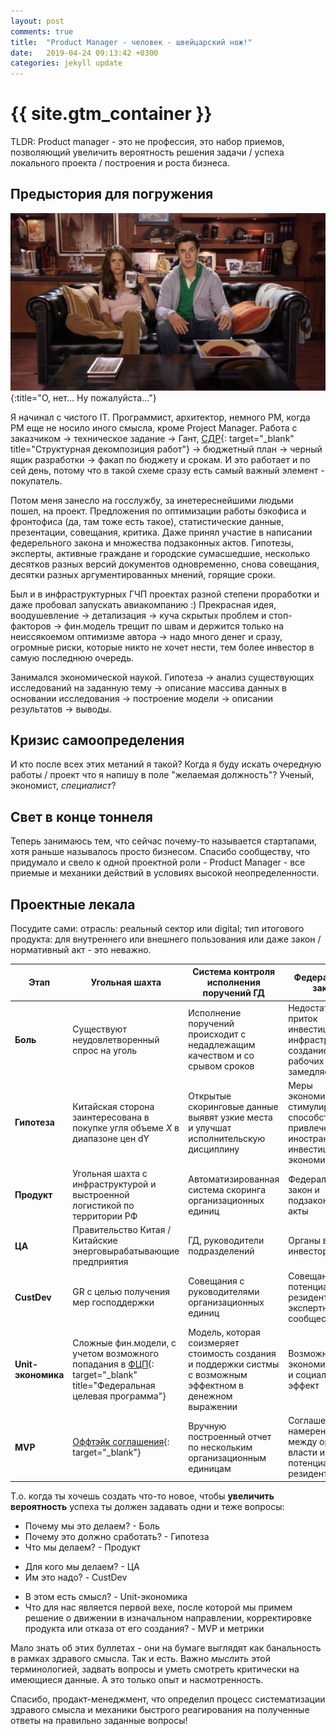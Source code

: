 ```yaml
---
layout: post
comments: true
title:  "Product Manager - человек - швейцарский нож!"
date:   2019-04-24 09:13:42 +0300
categories: jekyll update
---
```


<h1>{{ site.gtm_container }}</h1>

TLDR: Product manager - это не профессия, это набор приемов, позволяющий увеличить вероятность решения задачи / успеха локального проекта / построения и роста бизнеса.

## Предыстория для погружения

![О, нет... Ну пожалуйста...](/assets/001/couch_vfx_v1.0927b.jpg){:title="О, нет... Ну пожалуйста..."}

Я начинал с чистого IT. Программист, архитектор, немного PM, когда PM еще не носило иного смысла, кроме Project Manager. Работа с заказчиком -> техническое задание -> Гант, 
[СДР](https://ru.wikipedia.org/wiki/%D0%98%D0%B5%D1%80%D0%B0%D1%80%D1%85%D0%B8%D1%87%D0%B5%D1%81%D0%BA%D0%B0%D1%8F_%D1%81%D1%82%D1%80%D1%83%D0%BA%D1%82%D1%83%D1%80%D0%B0_%D1%80%D0%B0%D0%B1%D0%BE%D1%82){: target="_blank" title="Структурная декомпозиция работ"}
-> бюджетный план -> черный ящик разработки -> факап по бюджету и срокам. И это работает и по сей день, потому что в такой схеме сразу есть самый важный элемент - покупатель.

Потом меня занесло на госслужбу, за инетереснейшими людьми пошел, на проект.
Предложения по оптимизации работы бэкофиса и фронтофиса (да, там тоже есть такое), статистические данные, презентации, совещания, критика. Даже принял участие в написании федерельного закона и множества 
подзаконных актов. Гипотезы, эксперты, активные граждане и городские сумасшедшие, несколько десятков разных версий документов одновременно, снова совещания, десятки разных аргументированных мнений, горящие сроки.

Был и в инфраструктурных ГЧП проектах разной степени проработки и даже пробовал запускать авиакомпанию :)
Прекрасная идея, воодушевление -> детализация -> куча скрытых проблем и стоп-факторов -> фин.модель трещит по швам и держится только на неиссякоемом оптимизме автора -> надо много денег и сразу, огромные риски, которые никто не хочет нести, тем более инвестор в самую последнюю очередь.

Занимался экономической наукой. Гипотеза -> анализ существующих исследований на заданную тему -> описание массива данных в основании исследования -> построение модели -> описании результатов -> выводы.

## Кризис самоопределения

И кто после всех этих метаний я такой? Когда я буду искать очередную работы / проект что я напишу в поле "желаемая должность"? Ученый, экономист, _специалист_?

## Свет в конце тоннеля

Теперь занимаюсь тем, что сейчас почему-то называется стартапами, хотя раньше называлось просто бизнесом.
Спасибо сообществу, что придумало и свело к одной проектной роли - Product Manager - все приемые и механики действий в условиях высокой неопределенности.

## Проектные лекала

Посудите сами: отрасль: реальный сектор или digital; тип итогового продукта: для внутреннего или внешнего пользования или даже закон / нормативный акт - это неважно.

| Этап      | Угольная шахта | Система контроля исполнения поручений ГД | Федеральный закон | Конструктор путешествий
| ------------------- | -------------- | ---------------------------------- | ---- | -----
| **Боль**                | Существуют неудовлетворенный спрос на уголь | Исполнение поручений происходит с недадлежащим качеством и со срывом сроков | Недостаточный приток инвестиций в инфраструктуры, создание новых рабочих мест замедляется | Пользователь исптывает трудности с планироваем досуга
| **Гипотеза**            | Китайская сторона заинтересована в покупке угля объеме _Х_ в диапазоне цен dY  | Открытые скоринговые данные выявят узкие места и улучшат исполнительскую дисциплину | Меры экономического стимулирования способствуют привлечения иностранных инвестиций в экономику | Специализированный инструмент позволит тратить значительно меньше усилий (конитивных и временных) на планирование досуга
| **Продукт**             | Угольная шахта с инфраструктурой и выстроенной логистикой по территории РФ | Автоматизированная система скоринга организационных единиц | Федеральный закон и подзаконные акты | Приложение
| **ЦА**                  | Правительство Китая / Китайские энерговырабатывающие предприятия | ГД, руководители подразделений | Органы власти, инвесторы | Самостоятельные путешественики
| **CustDev**             | GR с целью получения мер господдержки | Совещания с руководителями организационных единиц | Совещания с потенциальными резидентами, экспертными сообществами | Опросы, интервью
| **Unit-экономика**      | Сложные фин.модели, с учетом возможного попадания в [ФЦП](https://ru.wikipedia.org/wiki/%D0%A4%D0%B5%D0%B4%D0%B5%D1%80%D0%B0%D0%BB%D1%8C%D0%BD%D0%B0%D1%8F_%D1%86%D0%B5%D0%BB%D0%B5%D0%B2%D0%B0%D1%8F_%D0%BF%D1%80%D0%BE%D0%B3%D1%80%D0%B0%D0%BC%D0%BC%D0%B0){: target="_blank" title="Федеральная целевая программа"} | Модель, которая соизмеряет стоимость создания и поддержки систмы с возможным эффектном в денежном выражении | Возможный экономический и социальный эффект | Финансовая модель
| **MVP** | [Оффтэйк соглашения](https://economy_en_ru.academic.ru/45315/offtake_agreement){: target="_blank"} | Вручную построенный отчет по нескольким организационным единицам | Соглашения о намерениях между органом власти и потенциальными резидентами | Лэндинг с макетами

Т.о. когда ты хочешь создать что-то новое, чтобы **увеличить вероятность** успеха ты должен задавать одни и теже вопросы:

+ Почему мы это делаем? - Боль
+ Почему это должно сработать? - Гипотеза
+ Что мы делаем? - Продукт
- Для кого мы делаем? - ЦА
- Им это надо? - CustDev
* В этом есть смысл? - Unit-экономика
* Что для нас является первой вехе, после которой мы примем решение о движении в изначальном направлении, корректировке продукта или отказа от его создания? - MVP и метрики

Мало знать об этих буллетах - они на бумаге выглядят как банальность в рамках здравого смысла. Так и есть. Важно *мыслить* этой терминологией, задвать вопросы и уметь смотреть критически на имеющиеся данные. А это только опыт и насмотренность.

Спасибо, продакт-менеджмент, что определил процесс систематизации здравого смысла и механики быстрого реагирования на полученные ответы на правильно заданные вопросы!
